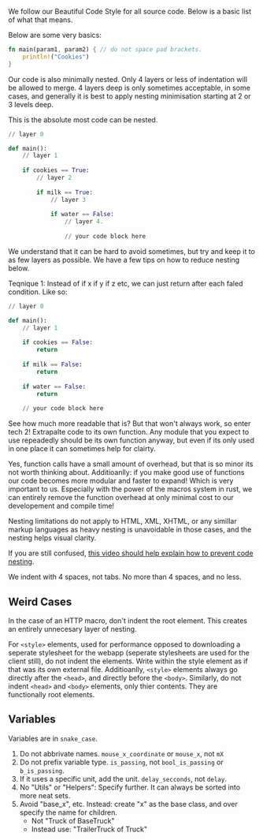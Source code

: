 We follow our Beautiful Code Style for all source code. Below is a basic list of what that means. 

Below are some very basics: 
```rust
fn main(param1, param2) { // do not space pad brackets.
    println!("Cookies")
} 
```

Our code is also minimally nested. Only 4 layers or less of indentation will be allowed to merge. 4 layers deep is only sometimes acceptable, in some cases, and generally it is best to apply nesting minimisation starting at 2 or 3 levels deep. 

This is the absolute most code can be nested. 
```py
// layer 0

def main(): 
    // layer 1
    
    if cookies == True: 
        // layer 2
        
        if milk == True: 
            // layer 3
            
            if water == False: 
                // layer 4.
                
                // your code block here
```

We understand that it can be hard to avoid sometimes, but try and keep it to as few layers as possible. We have a few tips on how to reduce nesting below. 

Teqnique 1: Instead of if x if y if z etc, we can just return after each faled condition. Like so: 
```py
// layer 0

def main(): 
    // layer 1
    
    if cookies == False: 
        return
        
    if milk == False: 
        return
            
    if water == False: 
        return
    
    // your code block here
```

See how much more readable that is? But that won't always work, so enter tech 2! Extrapalte code to its own function. Any module that you expect to use repeadedly should be its own function anyway, but even if its only used in one place it can sometimes help for clairty. 

Yes, function calls have a small amount of overhead, but that is so minor its not worth thinking about. Additioanlly: if you make good use of functions our code becomes more modular and faster to expand! Which is very important to us. Especially with the power of the macros system in rust, we can entirely remove the function overhead at only minimal cost to our developement and compile time!

Nesting limitations do not apply to HTML, XML, XHTML, or any simillar markup languages as heavy nesting is unavoidable in those cases, and the nesting helps visual clarity. 

If you are still confused, [this video should help explain how to prevent code nesting](https://www.youtube.com/watch?v=CFRhGnuXG-4).

We indent with 4 spaces, not tabs. No more than 4 spaces, and no less. 

## Weird Cases
In the case of an HTTP macro, don't indent the root element. This creates an entirely unnecesary layer of nesting. 

For `<style>` elements, used for performance opposed to downloading a seperate stylesheet for the webapp (seperate stylesheets are used for the client still), do not indent the elements. Write within the style element as if that was its own external file. Additioanlly, `<style>` elements always go directly after the `<head>`, and directly before the `<body>`. Similarly, do not indent `<head>` and `<body>` elements, only thier contents. They are functionally root elements. 

## Variables

Variables are in `snake_case`. 

1. Do not abbrivate names. `mouse_x_coordinate` or `mouse_x`, not `mX`
2. Do not prefix variable type. `is_passing`, not `bool_is_passing` or `b_is_passing`. 
3. If it uses a specific unit, add the unit. `delay_secconds`, not `delay`. 
4. No "Utils" or "Helpers": Specify further. It can always be sorted into more neat sets. 
5. Avoid "base_x", etc. Instead: create "x" as the base class, and over specify the name for children. 
    - Not "Truck of BaseTruck"
    - Instead use: "TrailerTruck of Truck"
